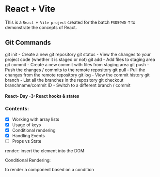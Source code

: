 # React + Vite

This is a `React + Vite project` created for the batch `FSD59WD-T` to demonstrate the concepts of React.

## Git Commands

git init - Create a new git repository
git status - View the changes to your project code (whether it is staged or not)
git add - Add files to staging area
git commit - Create a new commit with files from staging area
git push - Push the changes / commits to the remote repository
git pull - Pull the changes from the remote repository
git log - View the commit history
git branch - List all the branches in the repository
git checkout branchname/commit ID - Switch to a different branch / commit

#### React- Day -3: React hooks & states

### Contents:

-[x] Working with array lists  
-[x] Usage of keys  
-[x] Conditional rendering  
-[x] Handling Events  
-[ ] Props vs State

render: insert the element into the DOM

Conditional Rendering:

to render a component based on a condition
